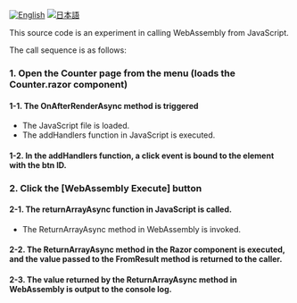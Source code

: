 <p align="left">
  <a href="README.md"><img src="https://img.shields.io/badge/English-blue.svg" alt="English"></a>
  <a href="README_jp.md"><img src="https://img.shields.io/badge/日本語-red.svg" alt="日本語"></a>
</p>

This source code is an experiment in calling WebAssembly from JavaScript.

The call sequence is as follows:

### 1. Open the Counter page from the menu (loads the Counter.razor component)

#### 1-1. The OnAfterRenderAsync method is triggered

- The JavaScript file is loaded.
- The addHandlers function in JavaScript is executed.

#### 1-2. In the addHandlers function, a click event is bound to the element with the btn ID.

### 2. Click the [WebAssembly Execute] button

#### 2-1. The returnArrayAsync function in JavaScript is called.

- The ReturnArrayAsync method in WebAssembly is invoked.

#### 2-2. The ReturnArrayAsync method in the Razor component is executed, and the value passed to the FromResult method is returned to the caller.

#### 2-3. The value returned by the ReturnArrayAsync method in WebAssembly is output to the console log.
